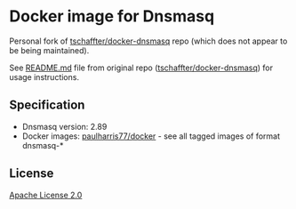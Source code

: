 # Docker image for Dnsmasq
Personal fork of [tschaffter/docker-dnsmasq] repo (which does not appear to be being maintained).

See [README.md](https://github.com/tschaffter/docker-dnsmasq/blob/main/README.md) file from original repo ([tschaffter/docker-dnsmasq]) for usage instructions.


## Specification

- Dnsmasq version: 2.89
- Docker images: [paulharris77/docker] - see all tagged images of format dnsmasq-*


## License

[Apache License 2.0]

<!-- Links -->


[paulharris77/docker]: https://hub.docker.com/r/paulharris77/docker
[tschaffter/docker-dnsmasq]: https://github.com/tschaffter/docker-dnsmasq
[tschaffter/dnsmasq]: https://hub.docker.com/r/tschaffter/dnsmasq
[Apache License 2.0]: https://github.com/tschaffter/docker-dnsmasq/blob/main/LICENSE

